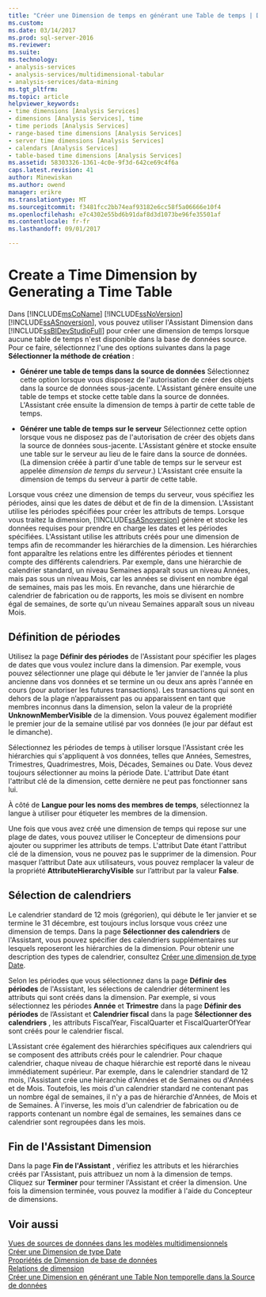 ```yaml
---
title: "Créer une Dimension de temps en générant une Table de temps | Documents Microsoft"
ms.custom: 
ms.date: 03/14/2017
ms.prod: sql-server-2016
ms.reviewer: 
ms.suite: 
ms.technology:
- analysis-services
- analysis-services/multidimensional-tabular
- analysis-services/data-mining
ms.tgt_pltfrm: 
ms.topic: article
helpviewer_keywords:
- time dimensions [Analysis Services]
- dimensions [Analysis Services], time
- time periods [Analysis Services]
- range-based time dimensions [Analysis Services]
- server time dimensions [Analysis Services]
- calendars [Analysis Services]
- table-based time dimensions [Analysis Services]
ms.assetid: 58303326-1361-4c0e-9f3d-642ce69c4f6a
caps.latest.revision: 41
author: Minewiskan
ms.author: owend
manager: erikre
ms.translationtype: MT
ms.sourcegitcommit: f3481fcc2bb74eaf93182e6cc58f5a06666e10f4
ms.openlocfilehash: e7c4302e55bd6b91daf8d3d1073be96fe35501af
ms.contentlocale: fr-fr
ms.lasthandoff: 09/01/2017

---
```

# <a name="create-a-time-dimension-by-generating-a-time-table"></a>Create a Time Dimension by Generating a Time Table
  Dans [!INCLUDE[msCoName](../../includes/msconame-md.md)] [!INCLUDE[ssNoVersion](../../includes/ssnoversion-md.md)] [!INCLUDE[ssASnoversion](../../includes/ssasnoversion-md.md)], vous pouvez utiliser l'Assistant Dimension dans [!INCLUDE[ssBIDevStudioFull](../../includes/ssbidevstudiofull-md.md)] pour créer une dimension de temps lorsque aucune table de temps n'est disponible dans la base de données source. Pour ce faire, sélectionnez l'une des options suivantes dans la page **Sélectionner la méthode de création** :  
  
-   **Générer une table de temps dans la source de données** Sélectionnez cette option lorsque vous disposez de l'autorisation de créer des objets dans la source de données sous-jacente. L'Assistant génère ensuite une table de temps et stocke cette table dans la source de données. L'Assistant crée ensuite la dimension de temps à partir de cette table de temps.  
  
-   **Générer une table de temps sur le serveur** Sélectionnez cette option lorsque vous ne disposez pas de l'autorisation de créer des objets dans la source de données sous-jacente. L'Assistant génère et stocke ensuite une table sur le serveur au lieu de le faire dans la source de données. (La dimension créée à partir d'une table de temps sur le serveur est appelée *dimension de temps du serveur*.) L'Assistant crée ensuite la dimension de temps du serveur à partir de cette table.  
  
 Lorsque vous créez une dimension de temps du serveur, vous spécifiez les périodes, ainsi que les dates de début et de fin de la dimension. L'Assistant utilise les périodes spécifiées pour créer les attributs de temps. Lorsque vous traitez la dimension, [!INCLUDE[ssASnoversion](../../includes/ssasnoversion-md.md)] génère et stocke les données requises pour prendre en charge les dates et les périodes spécifiées. L'Assistant utilise les attributs créés pour une dimension de temps afin de recommander les hiérarchies de la dimension. Les hiérarchies font apparaître les relations entre les différentes périodes et tiennent compte des différents calendriers. Par exemple, dans une hiérarchie de calendrier standard, un niveau Semaines apparaît sous un niveau Années, mais pas sous un niveau Mois, car les années se divisent en nombre égal de semaines, mais pas les mois. En revanche, dans une hiérarchie de calendrier de fabrication ou de rapports, les mois se divisent en nombre égal de semaines, de sorte qu'un niveau Semaines apparaît sous un niveau Mois.  
  
## <a name="define-time-periods"></a>Définition de périodes  
 Utilisez la page **Définir des périodes** de l'Assistant pour spécifier les plages de dates que vous voulez inclure dans la dimension. Par exemple, vous pouvez sélectionner une plage qui débute le 1er janvier de l'année la plus ancienne dans vos données et se termine un ou deux ans après l'année en cours (pour autoriser les futures transactions). Les transactions qui sont en dehors de la plage n’apparaissent pas ou apparaissent en tant que membres inconnus dans la dimension, selon la valeur de la propriété **UnknownMemberVisible** de la dimension. Vous pouvez également modifier le premier jour de la semaine utilisé par vos données (le jour par défaut est le dimanche).  
  
 Sélectionnez les périodes de temps  à utiliser lorsque l'Assistant crée les hiérarchies qui s'appliquent à vos données, telles que Années, Semestres, Trimestres, Quadrimestres, Mois, Décades, Semaines ou Date. Vous devez toujours sélectionner au moins la période Date. L'attribut Date étant l'attribut clé de la dimension, cette dernière ne peut pas fonctionner sans lui.  
  
 À côté de **Langue pour les noms des membres de temps**, sélectionnez la langue à utiliser pour étiqueter les membres de la dimension.  
  
 Une fois que vous avez créé une dimension de temps qui repose sur une plage de dates, vous pouvez utiliser le Concepteur de dimensions pour ajouter ou supprimer les attributs de temps. L'attribut Date étant l'attribut clé de la dimension, vous ne pouvez pas le supprimer de la dimension. Pour masquer l’attribut Date aux utilisateurs, vous pouvez remplacer la valeur de la propriété **AttributeHierarchyVisible** sur l’attribut par la valeur **False**.  
  
## <a name="select-calendars"></a>Sélection de calendriers  
 Le calendrier standard de 12 mois (grégorien), qui débute le 1er janvier et se termine le 31 décembre, est toujours inclus lorsque vous créez une dimension de temps. Dans la page **Sélectionner des calendriers** de l'Assistant, vous pouvez spécifier des calendriers supplémentaires sur lesquels reposeront les hiérarchies de la dimension. Pour obtenir une description des types de calendrier, consultez [Créer une dimension de type Date](../../analysis-services/multidimensional-models/database-dimensions-create-a-date-type-dimension.md).  
  
 Selon les périodes que vous sélectionnez dans la page **Définir des périodes** de l'Assistant, les sélections de calendrier déterminent les attributs qui sont créés dans la dimension. Par exemple, si vous sélectionnez les périodes **Année** et **Trimestre** dans la page **Définir des périodes** de l’Assistant et **Calendrier fiscal** dans la page **Sélectionner des calendriers** , les attributs FiscalYear, FiscalQuarter et FiscalQuarterOfYear sont créés pour le calendrier fiscal.  
  
 L’Assistant crée également des hiérarchies spécifiques aux calendriers qui se composent des attributs créés pour le calendrier. Pour chaque calendrier, chaque niveau de chaque hiérarchie est reporté dans le niveau immédiatement supérieur. Par exemple, dans le calendrier standard de 12 mois, l'Assistant crée une hiérarchie d'Années et de Semaines ou d'Années et de Mois. Toutefois, les mois d'un calendrier standard ne contenant pas un nombre égal de semaines, il n'y a pas de hiérarchie d'Années, de Mois et de Semaines. À l'inverse, les mois d'un calendrier de fabrication ou de rapports contenant un nombre égal de semaines, les semaines dans ce calendrier sont regroupées dans les mois.  
  
## <a name="completing-the-dimension-wizard"></a>Fin de l'Assistant Dimension  
 Dans la page **Fin de l'Assistant** , vérifiez les attributs et les hiérarchies créés par l'Assistant, puis attribuez un nom à la dimension de temps. Cliquez sur **Terminer** pour terminer l'Assistant et créer la dimension. Une fois la dimension terminée, vous pouvez la modifier à l'aide du Concepteur de dimensions.  
  
## <a name="see-also"></a>Voir aussi  
 [Vues de sources de données dans les modèles multidimensionnels](../../analysis-services/multidimensional-models/data-source-views-in-multidimensional-models.md)   
 [Créer une Dimension de type Date](../../analysis-services/multidimensional-models/database-dimensions-create-a-date-type-dimension.md)   
 [Propriétés de Dimension de base de données](../../analysis-services/multidimensional-models-olap-logical-dimension-objects/database-dimension-properties.md)   
 [Relations de dimension](../../analysis-services/multidimensional-models-olap-logical-cube-objects/dimension-relationships.md)   
 [Créer une Dimension en générant une Table Non temporelle dans la Source de données](../../analysis-services/multidimensional-models/create-a-dimension-by-generating-a-non-time-table-in-the-data-source.md)  
  
  
